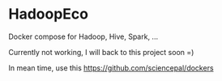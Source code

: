 # HadoopEco
Docker compose for Hadoop, Hive, Spark, ...

Currently not working, I will back to this project soon =)

In mean time, use this https://github.com/sciencepal/dockers
